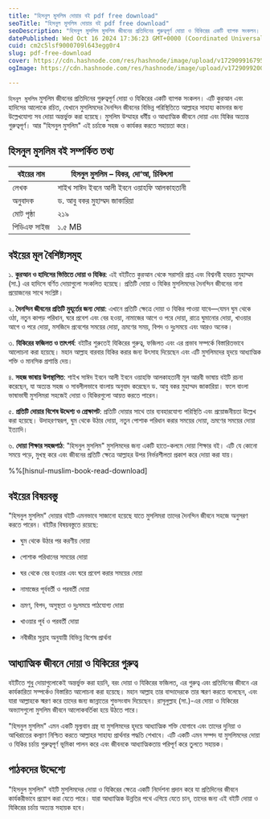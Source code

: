 ```yaml
---
title: "হিসনুল মুসলিম দোয়ার বই pdf free download"
seoTitle: "হিসনুল মুসলিম দোয়ার বই pdf free download"
seoDescription: "হিসনুল মুসলিম মুসলিম জীবনের প্রতিদিনের গুরুত্বপূর্ণ দোয়া ও যিকিরের একটি ব্যাপক সংকলন। এটি কুরআন এবং হাদিসের আলোকে রচিত, যেখানে মুসলিমদের দৈনন্দিন জীবনের"
datePublished: Wed Oct 16 2024 17:36:23 GMT+0000 (Coordinated Universal Time)
cuid: cm2c5lsf9000709l643egg0r4
slug: pdf-free-download
cover: https://cdn.hashnode.com/res/hashnode/image/upload/v1729099167950/113b17d5-3d59-401f-8c5e-f4cfa66735c0.webp
ogImage: https://cdn.hashnode.com/res/hashnode/image/upload/v1729099200682/1a10033a-185c-4442-adee-51d89e2d1a7a.webp

---
```


`হিসনুল মুসলিম` মুসলিম জীবনের প্রতিদিনের গুরুত্বপূর্ণ দোয়া ও যিকিরের একটি ব্যাপক সংকলন। এটি কুরআন এবং হাদিসের আলোকে রচিত, যেখানে মুসলিমদের দৈনন্দিন জীবনের বিভিন্ন পরিস্থিতিতে আল্লাহর সাহায্য কামনার জন্য উল্লেখযোগ্য সব দোয়া অন্তর্ভুক্ত করা হয়েছে। মুসলিম উম্মাহর ধর্মীয় ও আধ্যাত্মিক জীবনে দোয়া এবং যিকির অত্যন্ত গুরুত্বপূর্ণ। আর "হিসনুল মুসলিম" এই চর্চাকে সহজ ও কার্যকর করতে সহায়তা করে।

## হিসনুল মুসলিম বই সম্পর্কিত তথ্য

| বইয়ের নাম | হিসনুল মুসলিম – যিকর, দো‘আ, চিকিৎসা |
| --- | --- |
| লেখক | শাইখ সাঈদ ইবনে আলী ইবনে ওয়াহফি আলকাহতানী |
| অনুবাদক | ড. আবু বকর মুহাম্মদ জাকারিয়া |
| মোট পৃষ্ঠা | ২১৯ |
| পিডিএফ সাইজ | ১.৫ MB |

## বইয়ের মূল বৈশিষ্ট্যসমূহ

১. **কুরআন ও হাদিসের ভিত্তিতে দোয়া ও যিকির**: এই বইটিতে কুরআন থেকে সরাসরি প্রাপ্ত এবং বিশ্বনবী হযরত মুহাম্মদ (সা.) এর হাদিসে বর্ণিত দোয়াগুলো সংকলিত হয়েছে। প্রতিটি দোয়া ও যিকির মুসলিমদের দৈনন্দিন জীবনের নানা প্রয়োজনের সাথে সংশ্লিষ্ট।

২. **দৈনন্দিন জীবনের প্রতিটি মুহূর্তের জন্য দোয়া**: এখানে প্রতিটি ক্ষেত্রে দোয়া ও যিকির পাওয়া যাবে—যেমন ঘুম থেকে ওঠা, নতুন কাপড় পরিধান, ঘরে প্রবেশ এবং বের হওয়া, নামাজের আগে ও পরে দোয়া, রাত্রে ঘুমানোর দোয়া, খাওয়ার আগে ও পরে দোয়া, মসজিদে প্রবেশের সময়ের দোয়া, ভ্রমণের সময়, বিপদ ও দুঃসময়ে এবং আরও অনেক।

৩. **যিকিরের ফজিলত ও তাৎপর্য**: বইটির শুরুতেই যিকিরের গুরুত্ব, ফজিলত এবং এর প্রভাব সম্পর্কে বিস্তারিতভাবে আলোচনা করা হয়েছে। মহান আল্লাহ বারবার যিকির করার জন্য উৎসাহ দিয়েছেন এবং এটি মুসলিমদের হৃদয়ে আধ্যাত্মিক শক্তি ও মানসিক প্রশান্তি দেয়।

৪. **সহজ ভাষায় উপস্থাপিত**: শাইখ সাঈদ ইবনে আলী ইবনে ওয়াহফি আলকাহতানী মূল আরবী ভাষায় বইটি রচনা করেছেন, যা অত্যন্ত সহজ ও সাবলীলভাবে বাংলায় অনুবাদ করেছেন ড. আবু বকর মুহাম্মদ জাকারিয়া। ফলে বাংলা ভাষাভাষী মুসলিমরা সহজেই দোয়া ও যিকিরগুলো আয়ত্ত করতে পারেন।

৫. **প্রতিটি দোয়ার বিশেষ উদ্দেশ্য ও প্রেক্ষাপট**: প্রতিটি দোয়ার সাথে তার ব্যবহারযোগ্য পরিস্থিতি এবং প্রয়োজনীয়তা উল্লেখ করা হয়েছে। উদাহরণস্বরূপ, ঘুম থেকে উঠার দোয়া, নতুন পোশাক পরিধান করার সময়ের দোয়া, ভ্রমণের সময়ের দোয়া ইত্যাদি।

৬. **দোয়া শিক্ষার সহজপাঠ**: "হিসনুল মুসলিম" মুসলিমদের জন্য একটি হাতে-কলমে দোয়া শিক্ষার বই। এটি যে কোনো সময়ে পড়ে, মুখস্থ করে এবং জীবনের প্রতিটি ক্ষেত্রে আল্লাহর উপর নির্ভরশীলতা প্রকাশ করে দোয়া করা যায়।

%%[hisnul-muslim-book-read-download] 

## বইয়ের বিষয়বস্তু

"হিসনুল মুসলিম" দোয়ার বইটি এমনভাবে সাজানো হয়েছে যাতে মুসলিমরা তাদের দৈনন্দিন জীবনে সহজে অনুসরণ করতে পারেন। বইটির বিষয়বস্তুতে রয়েছে:

* ঘুম থেকে উঠার পর করণীয় দোয়া
    
* পোশাক পরিধানের সময়ের দোয়া
    
* ঘর থেকে বের হওয়ার এবং ঘরে প্রবেশ করার সময়ের দোয়া
    
* নামাজের পূর্ববর্তী ও পরবর্তী দোয়া
    
* ভ্রমণ, বিপদ, অসুস্থতা ও দুঃসময়ে পাঠযোগ্য দোয়া
    
* খাওয়ার পূর্ব ও পরবর্তী দোয়া
    
* নবীজীর সুন্নাহ অনুযায়ী বিভিন্ন বিশেষ প্রার্থনা
    

## আধ্যাত্মিক জীবনে দোয়া ও যিকিরের গুরুত্ব

বইটিতে শুধু দোয়াগুলোকেই অন্তর্ভুক্ত করা হয়নি, বরং দোয়া ও যিকিরের ফজিলত, এর গুরুত্ব এবং প্রতিদিনের জীবনে এর কার্যকারিতা সম্পর্কেও বিস্তারিত আলোচনা করা হয়েছে। মহান আল্লাহ তার বান্দাদেরকে তার স্মরণ করতে বলেছেন, এবং যারা আল্লাহকে স্মরণ করে তাদের জন্য জান্নাতের শুভসংবাদ দিয়েছেন। রাসূলুল্লাহ (সা.)-এর দোয়া ও যিকিরের অভ্যাসগুলো মুসলিম জীবনে আলোকবর্তিকা হয়ে উঠতে পারে।

"হিসনুল মুসলিম" এমন একটি মূল্যবান গ্রন্থ যা মুসলিমদের হৃদয়ে আধ্যাত্মিক শক্তি যোগাবে এবং তাদের দুনিয়া ও আখিরাতের কল্যাণ নিশ্চিত করতে আল্লাহর সাহায্য প্রার্থনার পদ্ধতি শেখাবে। এটি একটি এমন সম্পদ যা মুসলিমদের দোয়া ও যিকির চর্চায় গুরুত্বপূর্ণ ভূমিকা পালন করে এবং জীবনকে আধ্যাত্মিকতায় পরিপূর্ণ করে তুলতে সহায়ক।

## পাঠকদের উদ্দেশ্যে

"হিসনুল মুসলিম" বইটি মুসলিমদের দোয়া ও যিকিরের ক্ষেত্রে একটি নির্দেশনা প্রদান করে যা প্রতিদিনের জীবনে কার্যকরীভাবে প্রয়োগ করা যেতে পারে। যারা আধ্যাত্মিক উন্নতির পথে এগিয়ে যেতে চান, তাদের জন্য এই বইটি দোয়া ও যিকিরের চর্চায় অত্যন্ত সহায়ক হবে।